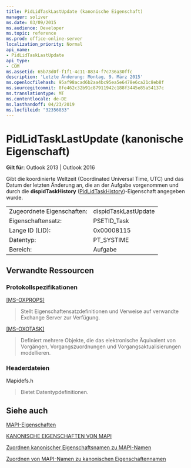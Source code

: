 ```yaml
---
title: PidLidTaskLastUpdate (kanonische Eigenschaft)
manager: soliver
ms.date: 03/09/2015
ms.audience: Developer
ms.topic: reference
ms.prod: office-online-server
localization_priority: Normal
api_name:
- PidLidTaskLastUpdate
api_type:
- COM
ms.assetid: 65b73d0f-f1f1-4c11-8834-f7c736a30ffc
description: 'Letzte Änderung: Montag, 9. März 2015'
ms.openlocfilehash: 95af98acad6b2aa4bc95ea5e6478e6ca21c8eb8f
ms.sourcegitcommit: 8fe462c32b91c87911942c188f3445e85a54137c
ms.translationtype: MT
ms.contentlocale: de-DE
ms.lasthandoff: 04/23/2019
ms.locfileid: "32356833"
---
```

# <a name="pidlidtasklastupdate-canonical-property"></a>PidLidTaskLastUpdate (kanonische Eigenschaft)

  
  
**Gilt für**: Outlook 2013 | Outlook 2016 
  
Gibt die koordinierte Weltzeit (Coordinated Universal Time, UTC) und das Datum der letzten Änderung an, die an der Aufgabe vorgenommen und durch die **dispidTaskHistory** ([PidLidTaskHistory](pidlidtasklastupdate-canonical-property.md))-Eigenschaft angegeben wurde.
  
|||
|:-----|:-----|
|Zugeordnete Eigenschaften:  <br/> |dispidTaskLastUpdate  <br/> |
|Eigenschaftensatz:  <br/> |PSETID_Task  <br/> |
|Lange ID (LID):  <br/> |0x00008115  <br/> |
|Datentyp:  <br/> |PT_SYSTIME  <br/> |
|Bereich:  <br/> |Aufgabe  <br/> |
   
## <a name="related-resources"></a>Verwandte Ressourcen

### <a name="protocol-specifications"></a>Protokollspezifikationen

[[MS-OXPROPS]](https://msdn.microsoft.com/library/f6ab1613-aefe-447d-a49c-18217230b148%28Office.15%29.aspx)
  
> Stellt Eigenschaftensatzdefinitionen und Verweise auf verwandte Exchange Server zur Verfügung.
    
[[MS-OXOTASK]](https://msdn.microsoft.com/library/55600ec0-6195-4730-8436-59c7931ef27e%28Office.15%29.aspx)
  
> Definiert mehrere Objekte, die das elektronische Äquivalent von Vorgängen, Vorgangszuordnungen und Vorgangsaktualisierungen modellieren.
    
### <a name="header-files"></a>Headerdateien

Mapidefs.h
  
> Bietet Datentypdefinitionen.
    
## <a name="see-also"></a>Siehe auch



[MAPI-Eigenschaften](mapi-properties.md)
  
[KANONISCHE EIGENSCHAFTEN VON MAPI](mapi-canonical-properties.md)
  
[Zuordnen kanonischer Eigenschaftsnamen zu MAPI-Namen](mapping-canonical-property-names-to-mapi-names.md)
  
[Zuordnen von MAPI-Namen zu kanonischen Eigenschaftennamen](mapping-mapi-names-to-canonical-property-names.md)

